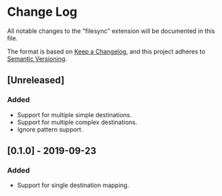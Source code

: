 # Change Log
All notable changes to the "filesync" extension will be documented in this file.

The format is based on [Keep a Changelog](https://keepachangelog.com/en/1.0.0/),
and this project adheres to [Semantic Versioning](https://semver.org/spec/v2.0.0.html).

## [Unreleased]
### Added
- Support for multiple simple destinations.
- Support for multiple complex destinations.
- Ignore pattern support.

## [0.1.0] - 2019-09-23
### Added
- Support for single destination mapping.